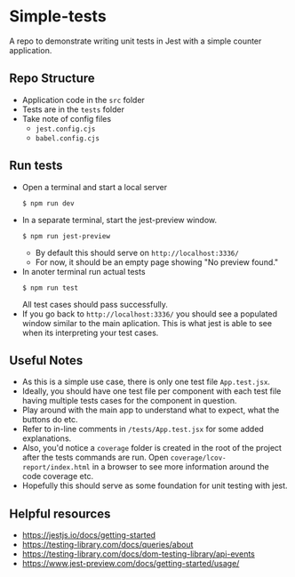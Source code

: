 # Simple-tests

A repo to demonstrate writing unit tests in Jest with a simple counter application.


## Repo Structure
- Application code in the `src` folder
- Tests are in the `tests` folder
- Take note of config files
  - `jest.config.cjs`
  - `babel.config.cjs`


## Run tests
- Open a terminal and start a local server
    ```
  $ npm run dev
  ```
- In a separate terminal, start the jest-preview window. 
  ```
  $ npm run jest-preview 
  ```
  - By default this should serve on `http://localhost:3336/`
  - For now, it should be an empty page showing "No preview found."
- In anoter terminal run actual tests
  ```
  $ npm run test
  ```
  All test cases should pass successfully.
- If you go back to `http://localhost:3336/` you should see a populated window similar to the main aplication. This is what jest is able to see when its interpreting your test cases.

## Useful Notes
- As this is a simple use case, there is only one test file `App.test.jsx`. 
- Ideally, you should have one test file per component with each test file having multiple tests cases for the component in question.
- Play around with the main app to understand what to expect, what the buttons do etc.
- Refer to in-line comments in `/tests/App.test.jsx` for some added explanations.
- Also, you'd notice a `coverage` folder is created in the root of the project after the tests commands are run. Open `coverage/lcov-report/index.html` in a browser to see more information around the code coverage etc.
- Hopefully this should serve as some foundation for unit testing with jest.

## Helpful resources
- https://jestjs.io/docs/getting-started
- https://testing-library.com/docs/queries/about
- https://testing-library.com/docs/dom-testing-library/api-events
- https://www.jest-preview.com/docs/getting-started/usage/
